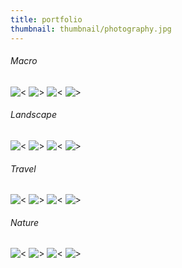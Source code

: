 ```yaml
---
title: portfolio
thumbnail: thumbnail/photography.jpg
---
```


<H6>Macro</H6>

![<](DSC01515.jpg)
![>](DSC04396.jpg)
![<](DSC01066.jpg)
![>](DSCF1638.jpg)

<H6>Landscape</H6>

![<](DSC00221.jpg)
![>](DSC05738.jpg)
![<](DSC02913.jpg)
![>](DSC99990.jpg)

<H6>Travel</H6>

![<](DSC05372.jpg)
![>](DSC03048.jpg)
![<](DSC01361.jpg)
![>](DSC03750.jpg)

<H6>Nature</H6>

![<](DSC06055.jpg)
![>](DSC04214.jpg)
![<](DSC03949.jpg)
![>](DSC00220.jpg)
